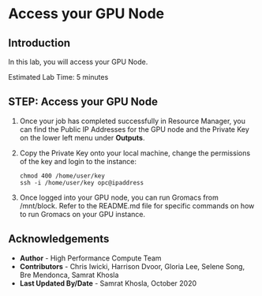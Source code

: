 # Access your GPU Node

## Introduction
In this lab, you will access your GPU Node.

Estimated Lab Time: 5 minutes

## **STEP**: Access your GPU Node
1. Once your job has completed successfully in Resource Manager, you can find the Public IP Addresses for the GPU node and the Private Key on the lower left menu under **Outputs**. 

2. Copy the Private Key onto your local machine, change the permissions of the key and login to the instance:

    ```
    chmod 400 /home/user/key
    ssh -i /home/user/key opc@ipaddress

    ```
3. Once logged into your GPU node, you can run Gromacs from /mnt/block. Refer to the README.md file for specific commands on how to run Gromacs on your GPU instance.

## Acknowledgements
* **Author** - High Performance Compute Team
* **Contributors** -  Chris Iwicki, Harrison Dvoor, Gloria Lee, Selene Song, Bre Mendonca, Samrat Khosla
* **Last Updated By/Date** - Samrat Khosla, October 2020


